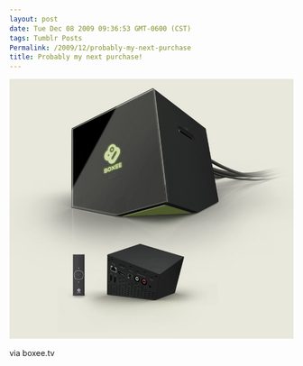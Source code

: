 ```yaml
---
layout: post
date: Tue Dec 08 2009 09:36:53 GMT-0600 (CST)
tags: Tumblr Posts
Permalink: /2009/12/probably-my-next-purchase
title: Probably my next purchase!
---
```


![](/public/assets/tumblr/tumblr_kucbdhENNa1qa4klho1_1280.jpg)

via boxee.tv